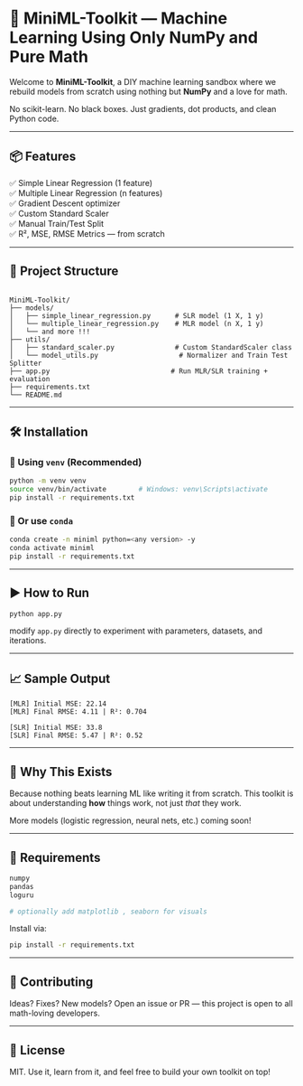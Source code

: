# 🚀 MiniML-Toolkit — Machine Learning Using Only NumPy and Pure Math

Welcome to **MiniML-Toolkit**, a DIY machine learning sandbox where we rebuild models from scratch using nothing but **NumPy** and a love for math.

No scikit-learn. No black boxes. Just gradients, dot products, and clean Python code.

---

## 📦 Features

✅ Simple Linear Regression (1 feature)  
✅ Multiple Linear Regression (n features)  
✅ Gradient Descent optimizer  
✅ Custom Standard Scaler  
✅ Manual Train/Test Split  
✅ R², MSE, RMSE Metrics — from scratch  

---

## 🧠 Project Structure

```

MiniML-Toolkit/
├── models/
│   ├── simple_linear_regression.py      # SLR model (1 X, 1 y)
│   └── multiple_linear_regression.py    # MLR model (n X, 1 y)
│   └── and more !!!
├── utils/
│   ├── standard_scaler.py               # Custom StandardScaler class
│   └── model_utils.py                    # Normalizer and Train Test Splitter
├── app.py                              # Run MLR/SLR training + evaluation
├── requirements.txt
└── README.md

````

---

## 🛠️ Installation

### 📌 Using `venv` (Recommended)
```bash
python -m venv venv
source venv/bin/activate        # Windows: venv\Scripts\activate
pip install -r requirements.txt
````

### 📌 Or use `conda`

```bash
conda create -n miniml python=<any version> -y
conda activate miniml
pip install -r requirements.txt
```

---

## ▶️ How to Run

```bash
python app.py
```

modify `app.py` directly to experiment with parameters, datasets, and iterations.

---

## 📈 Sample Output

```text
[MLR] Initial MSE: 22.14
[MLR] Final RMSE: 4.11 | R²: 0.704

[SLR] Initial MSE: 33.8
[SLR] Final RMSE: 5.47 | R²: 0.52
```

---

## 💬 Why This Exists

Because nothing beats learning ML like writing it from scratch.
This toolkit is about understanding **how** things work, not just *that* they work.

More models (logistic regression, neural nets, etc.) coming soon!

---

## 🧪 Requirements

```bash
numpy
pandas
loguru

# optionally add matplotlib , seaborn for visuals
```

Install via:

```bash
pip install -r requirements.txt
```

---

## 🤝 Contributing

Ideas? Fixes? New models?
Open an issue or PR — this project is open to all math-loving developers.

---

## 📜 License

MIT. Use it, learn from it, and feel free to build your own toolkit on top!
